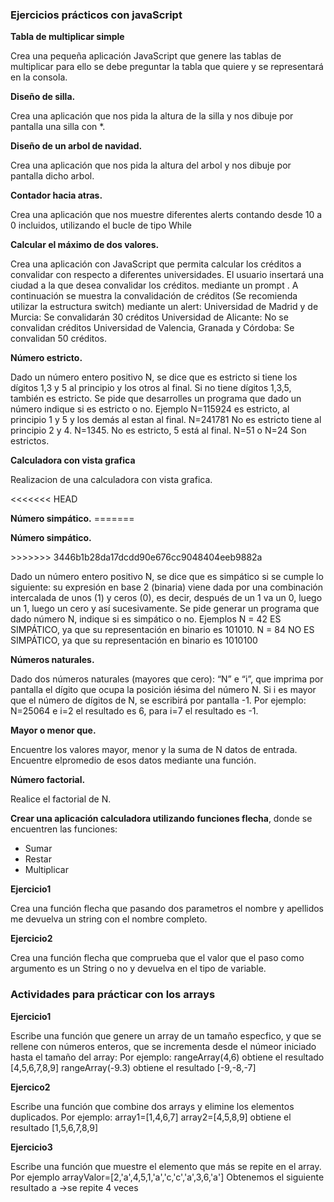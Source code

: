
<h3>Ejercicios prácticos con javaScript</h3>

<p><strong>Tabla de multiplicar simple</strong></p>
<p>Crea una pequeña aplicación JavaScript que genere las tablas de multiplicar para ello se debe preguntar la tabla que quiere y se representará en la consola.</p>

<p><strong>Diseño de silla.</strong></p>
<p>Crea una aplicación que nos pida la altura de la silla y nos dibuje por pantalla una silla con *.</p>

<p><strong>Diseño de un arbol de navidad.</strong></p>
<p>Crea una aplicación que nos pida la altura del arbol y nos dibuje por pantalla dicho arbol.</p>

<p><strong>Contador hacia atras.</strong></p>
<p>Crea una aplicación que nos muestre diferentes alerts contando desde 10 a 0 incluidos, utilizando el bucle de tipo While</p>

<p><strong>Calcular el máximo de dos valores.</strong></p>
<p>Crea una aplicación con JavaScript que permita calcular los créditos a convalidar con respecto a diferentes universidades. El usuario insertará una ciudad a la que desea convalidar los créditos. mediante un prompt .
A continuación se muestra la convalidación de créditos (Se recomienda utilizar la estructura switch) mediante un alert:
Universidad de Madrid y de Murcia: Se convalidarán 30 créditos
Universidad de Alicante: No se convalidan créditos
Universidad de Valencia, Granada y Córdoba: Se convalidan 50 créditos.</p>

<p><strong>Número estricto.</strong></p>
<p>Dado un número entero positivo N, se dice que es estricto si tiene los dígitos 1,3 y 5 al principio y los otros al final. Si no tiene dígitos 1,3,5, también es estricto.
Se pide que desarrolles un programa que dado un número indique si es estricto o no.
Ejemplo N=115924 es estricto, al principio 1 y 5 y los demás al estan al final.
N=241781 No es estricto tiene al principio 2 y 4. N=1345. No es estricto, 5 está al final.
N=51 o N=24 Son estrictos.</p>

<p><strong>Calculadora con vista grafica</strong></p>
<p>Realizacion de una calculadora con vista grafica.</p>

<<<<<<< HEAD
<p><strong>Número simpático.</strong>
=======
<p><strong>Número simpático.</strong></p>
>>>>>>> 3446b1b28da17dcdd90e676cc9048404eeb9882a
<p>Dado un número entero positivo N, se dice que es simpático si se cumple lo siguiente: su expresión en base 2 (binaria) viene dada por una combinación intercalada de unos (1) y ceros (0), es decir, después de un 1 va un 0, luego un 1, luego un cero y así sucesivamente. Se pide generar un programa que dado número N, indique si es simpático o no. Ejemplos N = 42 ES SIMPÁTICO, ya que su representación en binario es 101010. N = 84 NO ES SIMPÁTICO, ya que su representación en binario es 1010100</p>

<p><strong>Números naturales.</strong></p>
<p>Dado dos números naturales (mayores que cero): “N” e “i”, que imprima por pantalla el dígito que ocupa la posición iésima del número N. Si i es mayor que el número de dígitos de N, se escribirá por pantalla -1. Por ejemplo: N=25064 e i=2 el resultado es 6, para i=7 el resultado es -1.</p>

<p><strong>Mayor o menor que.</strong></p>
<p>Encuentre los valores mayor, menor y la suma de N datos de entrada. Encuentre elpromedio de esos datos mediante una función.</p>

<p><strong>Número factorial.</strong></p>
<p>Realice el factorial de N.</p>

<p><strong>Crear una aplicación calculadora utilizando funciones flecha</strong>, donde se encuentren las funciones:</p>

<ul>
<li>Sumar</li>
<li>Restar</li>
<li>Multiplicar</li>
</ul>

<strong>Ejercicio1</strong>
<p>Crea una función flecha que pasando dos parametros el nombre y apellidos me devuelva un string con el nombre completo.</p>

<strong>Ejercicio2</strong>
<p>Crea una función flecha que comprueba que el valor que el paso como argumento es un String o no y devuelva en el tipo de variable.</p>

<h3>Actividades para prácticar con los arrays</h3>

<p><strong>Ejercicio1</strong></p>
<p>Escribe una función que genere un array de un tamaño especfico, y que se rellene con números enteros, que se incrementa desde el númeor iniciado hasta el tamaño del array: Por ejemplo: rangeArray(4,6) obtiene el resultado [4,5,6,7,8,9] rangeArray(-9.3) obtiene el resultado [-9,-8,-7]</p>

<p><strong>Ejercico2</strong></p>
<p>Escribe una función que combine dos arrays y elimine los elementos duplicados. Por ejemplo: array1=[1,4,6,7] array2=[4,5,8,9] obtiene el resultado [1,5,6,7,8,9]</p>

<p><strong>Ejercicio3</strong></p>
<p>Escribe una función que muestre el elemento que más se repite en el array. Por ejemplo arrayValor=[2,'a',4,5,1,'a','c,'c','a',3,6,'a'] Obtenemos el siguiente resultado a ->se repite 4 veces</p>



